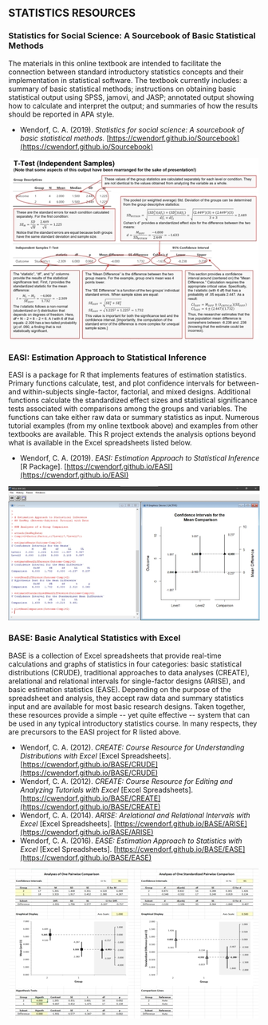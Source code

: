 ## STATISTICS RESOURCES

### Statistics for Social Science: A Sourcebook of Basic Statistical Methods

The materials in this online textbook are intended to facilitate the connection between standard introductory statistics concepts and their implementation in statistical software. The textbook currently includes: a summary of basic statistical methods; instructions on obtaining basic statistical output using SPSS, jamovi, and JASP; annotated output showing how to calculate and interpret the output; and summaries of how the results should be reported in APA style.

- Wendorf, C. A. (2019). *Statistics for social science: A sourcebook of basic statistical methods.* [https://cwendorf.github.io/Sourcebook](https://cwendorf.github.io/Sourcebook)

<p align="center" class=icon><kbd><img src="AnnotatedOutput.jpg"></kbd></p>

### EASI: Estimation Approach to Statistical Inference

EASI is a package for R that implements features of estimation statistics. Primary functions calculate, test, and plot confidence intervals for between- and within-subjects single-factor, factorial, and mixed designs. Additional functions calculate the standardized effect sizes and statistical significance tests associated with comparisons among the groups and variables. The functions can take either raw data or summary statistics as input. Numerous tutorial examples (from my online textbook above) and examples from other textbooks are available. This R project extends the analysis options beyond what is available in the Excel spreadsheets listed below.

- Wendorf, C. A. (2019). *EASI: Estimation Approach to Statistical Inference* [R Package]. [https://cwendorf.github.io/EASI](https://cwendorf.github.io/EASI)

<p align="center" class=icon><kbd><img src="EASI.jpg"></kbd></p>

### BASE: Basic Analytical Statistics with Excel

BASE is a collection of Excel spreadsheets that provide real-time calculations and graphs of statistics in four categories: basic statistical distributions (CRUDE), traditional approaches to data analyses (CREATE), arelational and relational intervals for single-factor designs (ARISE), and basic estimation statistics (EASE). Depending on the purpose of the spreadsheet and analysis, they accept raw data and summary statistics input and are available for most basic research designs. Taken together, these resources provide a simple -- yet quite effective -- system that can be used in any typical introductory statistics course. In many respects, they are precursors to the EASI project for R listed above.

- Wendorf, C. A. (2012). *CREATE: Course Resource for Understanding Distributions with Excel* [Excel Spreadsheets]. [https://cwendorf.github.io/BASE/CRUDE](https://cwendorf.github.io/BASE/CRUDE)
- Wendorf, C. A. (2012). *CREATE: Course Resource for Editing and Analyzing Tutorials with Excel* [Excel Spreadsheets]. [https://cwendorf.github.io/BASE/CREATE](https://cwendorf.github.io/BASE/CREATE)
- Wendorf, C. A. (2014). *ARISE: Arelational and Relational Intervals with Excel* [Excel Spreadsheets]. [https://cwendorf.github.io/BASE/ARISE](https://cwendorf.github.io/BASE/ARISE)
- Wendorf, C. A. (2016). *EASE: Estimation Approach to Statistics with Excel* [Excel Spreadsheets]. [https://cwendorf.github.io/BASE/EASE](https://cwendorf.github.io/BASE/EASE)

<p align="center" class=icon><kbd><img src="EASE.jpg"></kbd></p>
